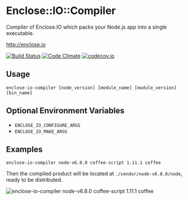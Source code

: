 # Enclose::IO::Compiler

Compiler of Enclose.IO which packs your Node.js app into a single executable.

http://enclose.io

[![Build Status](https://travis-ci.org/enclose-io/compiler.svg)](https://travis-ci.org/enclose-io/compiler)
[![Code Climate](https://codeclimate.com/github/enclose-io/compiler/badges/gpa.svg)](https://codeclimate.com/github/enclose-io/compiler)
[![codecov.io](https://codecov.io/github/enclose-io/compiler/coverage.svg?branch=master)](https://codecov.io/github/enclose-io/compiler?branch=master)

## Usage

    enclose-io-compiler [node_version] [module_name] [module_version] [bin_name]

## Optional Environment Variables

* `ENCLOSE_IO_CONFIGURE_ARGS`
* `ENCLOSE_IO_MAKE_ARGS`

## Examples

    enclose-io-compiler node-v6.8.0 coffee-script 1.11.1 coffee

Then the compiled product will be located at `./vendor/node-v6.8.0/node`, ready to be distributed.

![enclose-io-compiler node-v6.8.0 coffee-script 1.11.1 coffee](https://github.com/enclose-io/compiler/blob/master/README.png?raw=true)
